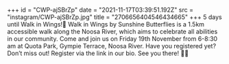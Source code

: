 +++
id = "CWP-ajSBrZp"
date = "2021-11-17T03:39:51.192Z"
src = "instagram/CWP-ajSBrZp.jpg"
title = "2706656404546434665"
+++
5 days until Walk in Wings!👏 Walk in Wings by Sunshine Butterflies is a 1.5km accessible walk along the Noosa River, which aims to celebrate all abilities in our community. Come and join us on Friday 19th November from 6-8:30 am at Quota Park, Gympie Terrace, Noosa River. Have you registered yet? Don’t miss out! Register via the link in our bio. See you there! 💜🦋